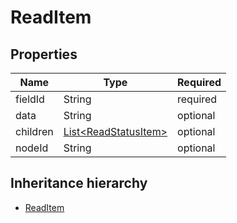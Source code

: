 

# ReadItem

## Properties

Name | Type | Required
-------- | -------- | --------
fieldId | String | required
data | String | optional
children | [List&lt;ReadStatusItem&gt;](ReadStatusItem.md) | optional
nodeId | String | optional




## Inheritance hierarchy


* [ReadItem](ReadItem.md)
